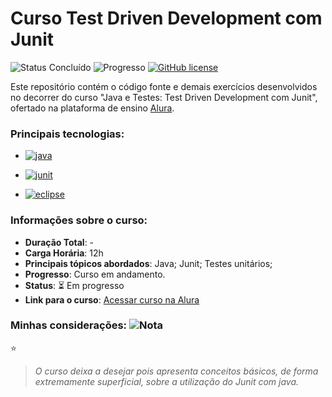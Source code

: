 # Curso Test Driven Development com Junit
![Status Concluído](https://img.shields.io/badge/STATUS-CONCLUÍDO-05a505?style=flat-square) 
![Progresso](https://img.shields.io/badge/PROGRESSO-100%25-brightgreen) 
<a href="https://unlicense.org/" target="_blank"><img alt="GitHub license" src="https://img.shields.io/github/license/CastroFilipe/web-design-completo-origamid"></a>  

Este repositório contém o código fonte e demais exercícios desenvolvidos no decorrer do curso "Java e Testes: Test Driven Development com Junit", ofertado na plataforma de ensino [Alura](https://cursos.alura.com.br/course/tdd/).  

### Principais tecnologias:  

- <a href="https://www.java.com/pt_BR/download/" target="_blank"><img src="https://img.shields.io/badge/JAVA-PROGRAMMING-c52727?style=flat-square&logo=java" alt="java"></a>  

- <a href="https://junit.org/junit5/" target="_blank"><img src="https://img.shields.io/badge/JUNIT-TESTING%20FRAMEWORK-dc524a?style=flat-square" alt="junit"></a>  

- <a href="https://www.eclipse.org/ide/" target="_blank">
  <img src="https://img.shields.io/badge/ECLIPSE%20IDE-TOOLS-f7941e?style=flat-square&logo=eclipse%20ide" alt="eclipse">
  </a>  
  

### Informações sobre o curso:
- **Duração Total**: -  
- **Carga Horária**: 12h  
- **Principais tópicos abordados**: Java; Junit; Testes unitários;  
- **Progresso**: Curso em andamento.  
- **Status**: :hourglass_flowing_sand: Em progresso  
- **Link para o curso**: [Acessar curso na Alura](https://cursos.alura.com.br/course/tdd/)  

### Minhas considerações: ![Nota](https://img.shields.io/badge/NOTA-1%2F5-brightgreen)  
:star:
>  *O curso deixa a desejar pois apresenta conceitos básicos, de forma extremamente superficial, sobre a utilização do Junit com java.*  
